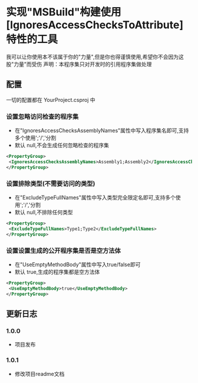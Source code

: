 # 实现"MSBuild"构建使用[IgnoresAccessChecksToAttribute]特性的工具

我可以让你使用本不该属于你的"力量",但是你也得谨慎使用,希望你不会因为这股"力量"而受伤
声明：本程序集只对开发时的引用程序集做处理

## 配置

一切的配置都在 YourProject.csproj 中

### 设置忽略访问检查的程序集

- 在"IgnoresAccessChecksAssemblyNames"属性中写入程序集名即可,支持多个使用';'/','分割
- 默认  null,不会生成任何忽略检查的程序集

 ~~~xml
<PropertyGroup>
  <IgnoresAccessChecksAssemblyNames>Assembly1;Assembly2</IgnoresAccessChecksAssemblyNames>
</PropertyGroup>
~~~

### 设置排除类型(不需要访问的类型)

- 在"ExcludeTypeFullNames"属性中写入类型完全限定名即可,支持多个使用';'/','分割
- 默认  null,不排除任何类型

 ~~~xml
<PropertyGroup>
  <ExcludeTypeFullNames>Type1;Type2</ExcludeTypeFullNames>
</PropertyGroup>
~~~

### 设置设置生成的公开程序集是否是空方法体

- 在"UseEmptyMethodBody"属性中写入true/false即可
- 默认  true,生成的程序集都是空方法体

 ~~~xml
<PropertyGroup>
  <UseEmptyMethodBody>true</UseEmptyMethodBody>
</PropertyGroup>
~~~

## 更新日志

### 1.0.0

- 项目发布

### 1.0.1

- 修改项目readme文档
